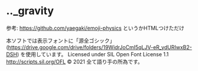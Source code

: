 # .._gravity
参考: https://github.com/yaegaki/emoji-physics
というかHTMLつけただけ

本ソフトでは表示フォントに「源全ゴシック」(https://drive.google.com/drive/folders/19WidrJoCmI5qLJV-eR_ydURIwxB2-DSH) を使用しています。
Licensed under SIL Open Font License 1.1 http://scripts.sil.org/OFL
© 2021 全て語り手の所為です。
